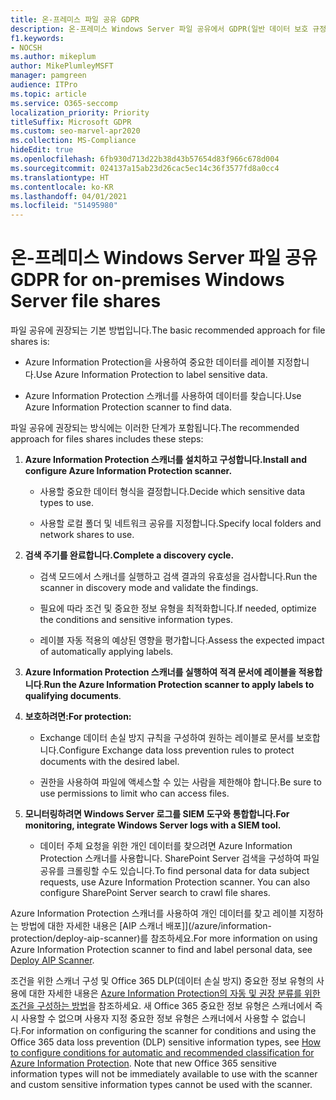 ```yaml
---
title: 온-프레미스 파일 공유 GDPR
description: 온-프레미스 Windows Server 파일 공유에서 GDPR(일반 데이터 보호 규정) 요구 사항을 해결하는 방법을 알아봅니다.
f1.keywords:
- NOCSH
ms.author: mikeplum
author: MikePlumleyMSFT
manager: pamgreen
audience: ITPro
ms.topic: article
ms.service: O365-seccomp
localization_priority: Priority
titleSuffix: Microsoft GDPR
ms.custom: seo-marvel-apr2020
ms.collection: MS-Compliance
hideEdit: true
ms.openlocfilehash: 6fb930d713d22b38d43b57654d83f966c678d004
ms.sourcegitcommit: 024137a15ab23d26cac5ec14c36f3577fd8a0cc4
ms.translationtype: HT
ms.contentlocale: ko-KR
ms.lasthandoff: 04/01/2021
ms.locfileid: "51495980"
---
```

# <a name="gdpr-for-on-premises-windows-server-file-shares"></a><span data-ttu-id="09fd3-103">온-프레미스 Windows Server 파일 공유</span><span class="sxs-lookup"><span data-stu-id="09fd3-103">GDPR for on-premises Windows Server file shares</span></span>

<span data-ttu-id="09fd3-104">파일 공유에 권장되는 기본 방법입니다.</span><span class="sxs-lookup"><span data-stu-id="09fd3-104">The basic recommended approach for file shares is:</span></span>

-   <span data-ttu-id="09fd3-105">Azure Information Protection을 사용하여 중요한 데이터를 레이블 지정합니다.</span><span class="sxs-lookup"><span data-stu-id="09fd3-105">Use Azure Information Protection to label sensitive data.</span></span>

-   <span data-ttu-id="09fd3-106">Azure Information Protection 스캐너를 사용하여 데이터를 찾습니다.</span><span class="sxs-lookup"><span data-stu-id="09fd3-106">Use Azure Information Protection scanner to find data.</span></span>

<span data-ttu-id="09fd3-107">파일 공유에 권장되는 방식에는 이러한 단계가 포함됩니다.</span><span class="sxs-lookup"><span data-stu-id="09fd3-107">The recommended approach for files shares includes these steps:</span></span>

1.  <span data-ttu-id="09fd3-108">**Azure Information Protection 스캐너를 설치하고 구성합니다.**</span><span class="sxs-lookup"><span data-stu-id="09fd3-108">**Install and configure Azure Information Protection scanner.**</span></span>

    -   <span data-ttu-id="09fd3-109">사용할 중요한 데이터 형식을 결정합니다.</span><span class="sxs-lookup"><span data-stu-id="09fd3-109">Decide which sensitive data types to use.</span></span>

    -   <span data-ttu-id="09fd3-110">사용할 로컬 폴더 및 네트워크 공유를 지정합니다.</span><span class="sxs-lookup"><span data-stu-id="09fd3-110">Specify local folders and network shares to use.</span></span>

2.  <span data-ttu-id="09fd3-111">**검색 주기를 완료합니다.**</span><span class="sxs-lookup"><span data-stu-id="09fd3-111">**Complete a discovery cycle.**</span></span>

    -   <span data-ttu-id="09fd3-112">검색 모드에서 스캐너를 실행하고 검색 결과의 유효성을 검사합니다.</span><span class="sxs-lookup"><span data-stu-id="09fd3-112">Run the scanner in discovery mode and validate the findings.</span></span>

    -   <span data-ttu-id="09fd3-113">필요에 따라 조건 및 중요한 정보 유형을 최적화합니다.</span><span class="sxs-lookup"><span data-stu-id="09fd3-113">If needed, optimize the conditions and sensitive information types.</span></span>

    -   <span data-ttu-id="09fd3-114">레이블 자동 적용의 예상된 영향을 평가합니다.</span><span class="sxs-lookup"><span data-stu-id="09fd3-114">Assess the expected impact of automatically applying labels.</span></span>

3.  <span data-ttu-id="09fd3-115">**Azure Information Protection 스캐너를 실행하여 적격 문서에 레이블을 적용합니다**.</span><span class="sxs-lookup"><span data-stu-id="09fd3-115">**Run the Azure Information Protection scanner to apply labels to qualifying documents**.</span></span>

4.  <span data-ttu-id="09fd3-116">**보호하려면:**</span><span class="sxs-lookup"><span data-stu-id="09fd3-116">**For protection:**</span></span>

    -   <span data-ttu-id="09fd3-117">Exchange 데이터 손실 방지 규칙을 구성하여 원하는 레이블로 문서를 보호합니다.</span><span class="sxs-lookup"><span data-stu-id="09fd3-117">Configure Exchange data loss prevention rules to protect documents with the desired label.</span></span>

    -   <span data-ttu-id="09fd3-118">권한을 사용하여 파일에 액세스할 수 있는 사람을 제한해야 합니다.</span><span class="sxs-lookup"><span data-stu-id="09fd3-118">Be sure to use permissions to limit who can access files.</span></span>

5.  <span data-ttu-id="09fd3-119">**모니터링하려면 Windows Server 로그를 SIEM 도구와 통합합니다.**</span><span class="sxs-lookup"><span data-stu-id="09fd3-119">**For monitoring, integrate Windows Server logs with a SIEM tool.**</span></span>

    -   <span data-ttu-id="09fd3-p101">데이터 주체 요청을 위한 개인 데이터를 찾으려면 Azure Information Protection 스캐너를 사용합니다. SharePoint Server 검색을 구성하여 파일 공유를 크롤링할 수도 있습니다.</span><span class="sxs-lookup"><span data-stu-id="09fd3-p101">To find personal data for data subject requests, use Azure Information Protection scanner. You can also configure SharePoint Server search to crawl file shares.</span></span>

<span data-ttu-id="09fd3-122">Azure Information Protection 스캐너를 사용하여 개인 데이터를 찾고 레이블 지정하는 방법에 대한 자세한 내용은 [AIP 스캐너 배포]](/azure/information-protection/deploy-aip-scanner)를 참조하세요.</span><span class="sxs-lookup"><span data-stu-id="09fd3-122">For more information on using Azure Information Protection scanner to find and label personal data, see [Deploy AIP Scanner](/azure/information-protection/deploy-aip-scanner).</span></span>

<span data-ttu-id="09fd3-p102">조건을 위한 스캐너 구성 및 Office 365 DLP(데이터 손실 방지) 중요한 정보 유형의 사용에 대한 자세한 내용은 [Azure Information Protection의 자동 및 권장 분류를 위한 조건을 구성하는 방법](/information-protection/deploy-use/configure-policy-classification)을 참조하세요. 새 Office 365 중요한 정보 유형은 스캐너에서 즉시 사용할 수 없으며 사용자 지정 중요한 정보 유형은 스캐너에서 사용할 수 없습니다.</span><span class="sxs-lookup"><span data-stu-id="09fd3-p102">For information on configuring the scanner for conditions and using the Office 365 data loss prevention (DLP) sensitive information types, see [How to configure conditions for automatic and recommended classification for Azure Information Protection](/information-protection/deploy-use/configure-policy-classification). Note that new Office 365 sensitive information types will not be immediately available to use with the scanner and custom sensitive information types cannot be used with the scanner.</span></span>
